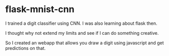 # flask-mnist-cnn
I trained a digit classifier using CNN. I was also learning about flask then.

I thought why not extend my limits and see if I can do something creative.

So I created an webapp that allows you draw a digit using javascript and get predictions on that.
